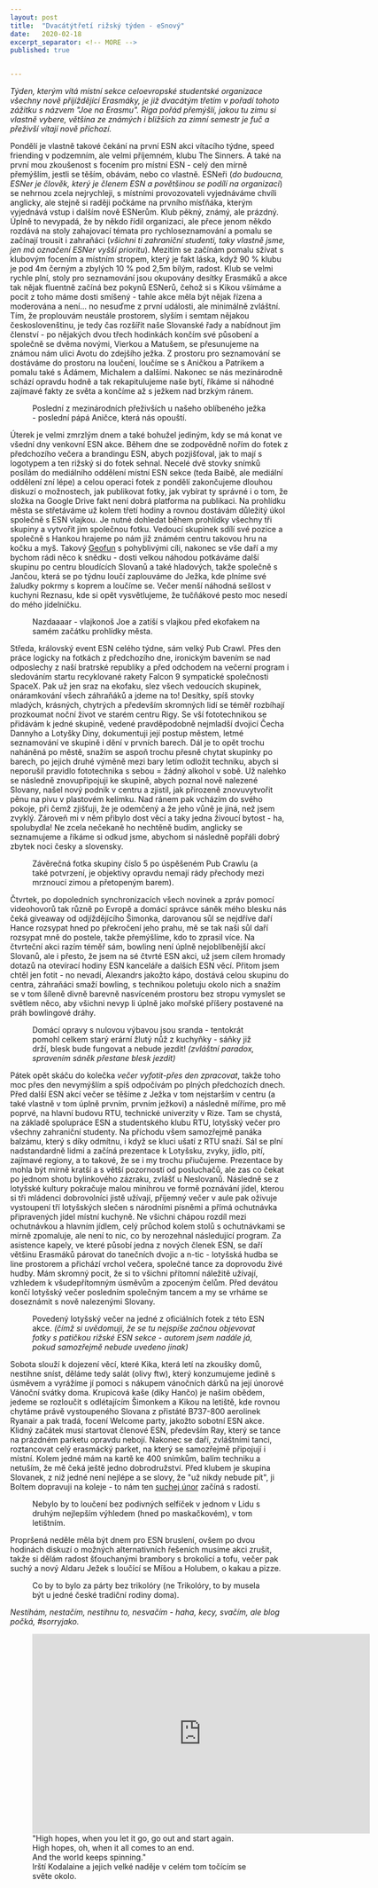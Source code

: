 ```yaml
---
layout: post
title:  "Dvacátýtřetí rižský týden - eSnový"
date:   2020-02-18
excerpt_separator: <!-- MORE -->
published: true


---
```


<p class="intro"><i><span class="dropcap">T</span>ýden, kterým vítá místní sekce celoevropské studentské organizace všechny nově přijíždějící Erasmáky, je již dvacátým třetím v pořadí tohoto zážitku s názvem "Joe na Erasmu". Riga pořád přemýšlí, jakou tu zimu si vlastně vybere, většina ze známých i bližších za zimní semestr je fuč a přeživší vítají nově příchozí.</i></p>
<!-- MORE --> 

Pondělí je vlastně takové čekání na první ESN akci vítacího týdne, speed friending v podzemním, ale velmi příjemném, klubu The Sinners. A také na první mou zkoušenost s focením pro místní ESN - celý den mírně přemýšlím, jestli se těším, obávám, nebo co vlastně. ESNeři (_do budoucna, ESNer je člověk, který je členem ESN a povětšinou se podílí na organizaci_) se nehrnou zcela nejrychleji, s místními provozovateli vyjednáváme chvíli anglicky, ale stejně si raději počkáme na prvního mísťňáka, kterým vyjednává vstup i dalším nově ESNerům. Klub pěkný, známý, ale prázdný. Úplně to nevypadá, že by někdo řídil organizaci, ale přece jenom někdo rozdává na stoly zahajovací témata pro rychloseznamování a pomalu se začínají trousit i zahraňáci (_všichni ti zahraniční studenti, taky vlastně jsme, jen má označení ESNer vyšší prioritu_). Mezitím se začínám pomalu sžívat s klubovým focením a místním stropem, který je fakt láska, když 90 % klubu je pod 4m černým a zbylých 10 % pod 2,5m bílým, radost. Klub se velmi rychle plní, stoly pro seznamování jsou okupovány desítky Erasmáků a akce tak nějak fluentně začíná bez pokynů ESNerů, čehož si s Kikou všímáme a pocit z toho máme dosti smíšený - tahle akce měla být nějak řízena a moderována a není... no nesuďme z první události, ale minimálně zvláštní. Tím, že proplouvám neustále prostorem, slyším i semtam nějakou českoslovenštinu, je tedy čas rozšířit naše Slovanské řady a nabídnout jim členství - po nějakých dvou třech hodinkách končím své působení a společně se dvěma novými, Vierkou a Matušem, se přesunujeme na známou nám ulici Avotu do zdejšího ježka. Z prostoru pro seznamování se dostáváme do prostoru na loučení, loučíme se s Aničkou a Patrikem a pomalu také s Ádámem, Michalem a dalšími. Nakonec se nás mezinárodně schází opravdu hodně a tak rekapitulujeme naše bytí, říkáme si náhodné zajímavé fakty ze světa a končíme až s ježkem nad brzkým ránem. 

<figure>  
 <img src="{{ site.baseurl }}/assets/img/IMG_0500.jpg" alt="" class="img-center"> 
   <figcaption>Poslední z mezinárodních přeživších u našeho oblíbeného ježka - poslední pápá Aničce, která nás opouští.</figcaption>
 </figure>

Úterek je velmi zmrzlým dnem a také bohužel jediným, kdy se má konat ve všední dny venkovní ESN akce. Během dne se zodpovědně nořím do fotek z předchozího večera a brandingu ESN, abych pozjišťoval, jak to mají s logotypem a ten rižský si do fotek sehnal. Necelé dvě stovky snímků posílám do mediálního oddělení místní ESN sekce (teda Baibě, ale mediální oddělení zní lépe) a celou operaci fotek z pondělí zakončujeme dlouhou diskuzí o možnostech, jak publikovat fotky, jak vybírat ty správné i o tom, že složka na Google Drive fakt není dobrá platforma na publikaci. Na prohlídku města se střetáváme už kolem třetí hodiny a rovnou dostávám důležitý úkol společně s ESN vlajkou. Je nutné dohledat během prohlídky všechny tři skupiny a vytvořit jim společnou fotku. Vedoucí skupinek sdílí své pozice a společně s Hankou hrajeme po nám již známém centru takovou hru na kočku a myš. Takový [Geofun](https://www.geofun.cz/) s pohyblivými cíli, nakonec se vše daří a my bychom rádi něco k snědku - dosti velkou náhodou potkáváme další skupinu po centru bloudících Slovanů a také hladových, takže společně s Jančou, která se po týdnu loučí zaplouváme do Ježka, kde plníme své žaludky pokrmy s koprem a loučíme se. Večer menší náhodná sešlost v kuchyni Reznasu, kde si opět vysvětlujeme, že tučňákové pesto moc nesedí do mého jídelníčku.

<figure>  
 <img src="{{ site.baseurl }}/assets/img/IMG_0004.jpg" alt="" class="img-center"> 
   <figcaption>Nazdaaaar - vlajkonoš Joe a zatíší s vlajkou před ekofakem na samém začátku prohlídky města.</figcaption>
 </figure>

Středa, královský event ESN celého týdne, sám velký Pub Crawl. Přes den práce logicky na fotkách z předchozího dne, ironickým bavením se nad odposlechy z naší bratrské republiky a před odchodem na večerní program i sledováním startu recyklované rakety Falcon 9 sympatické společnosti SpaceX. Pak už jen sraz na ekofaku, slez všech vedoucích skupinek, onáramkování všech záhraňáků a jdeme na to! Desítky, spíš stovky mladých, krásných, chytrých a především skromných lidí se téměř rozbíhají prozkoumat noční život ve starém centru Rigy. Se vší fototechnikou se přidávám k jedné skupině, vedené pravděpodobně nejmladší dvojicí Čecha Dannyho a Lotyšky Diny, dokumentuji její postup městem, letmé seznamování ve skupině i dění v prvních barech. Dál je to opět trochu naháněná po městě, snažím se aspoň trochu přesně chytat skupinky po barech, po jejich druhé výměně mezi bary letím odložit techniku, abych si neporušil pravidlo fototechnika s sebou = žádný alkohol v sobě. Už nalehko se následně znovupřipojuji ke skupině, abych poznal nově nalezené Slovany, našel nový podnik v centru a zjistil, jak přirozeně znovuvytvořit pěnu na pivu v plastovém kelímku. Nad ránem pak vcházím do svého pokoje, při čemž zjišťuji, že je odemčený a že jeho vůně je jiná, než jsem zvyklý. Zároveň mi v něm přibylo dost věcí a taky jedna živoucí bytost - ha, spolubydla! Ne zcela nečekaně ho nechtěně budím, anglicky se seznamujeme a říkáme si odkud jsme, abychom si následně popřáli dobrý zbytek noci česky a slovensky.

<figure>  
 <img src="{{ site.baseurl }}/assets/img/1459f649-4666-49f3-903f-2157ef840af8.jpg" alt="" class="img-center"> 
   <figcaption>Závěrečná fotka skupiny číslo 5 po úspěšeném Pub Crawlu (a také potvrzení, je objektivy opravdu nemají rády přechody mezi mrznoucí zimou a přetopeným barem). </figcaption>
 </figure>

Čtvrtek, po dopoledních synchronizacích všech novinek a zpráv pomocí videohovorů tak různě po Evropě a domácí správce sáněk mého blesku nás čeká giveaway od odjíždějícího Šimonka, darovanou sůl se nejdříve daří Hance rozsypat hned po překročení jeho prahu, mě se tak naši sůl daří rozsypat mně do postele, takže přemýšlíme, kdo to zprasil více. Na čtvrteční akci razím téměř sám, bowling není úplně nejoblíbenější akcí Slovanů, ale i přesto, že jsem na sé čtvrté ESN akci, už jsem cílem hromady dotazů na otevírací hodiny ESN kanceláře a dalších ESN věcí. Přitom jsem chtěl jen fotit - no nevadí, Alexandrs jakožto kápo, dostává celou skupinu do centra, záhraňáci smaží bowling, s technikou poletuju okolo nich a snažím se v tom šíleně divně barevně nasvíceném prostoru bez stropu vymyslet se světlem něco, aby všichni nevyp li úplně jako mořské příšery postavené na práh bowlingové dráhy.

<figure>  
 <img src="{{ site.baseurl }}/assets/img/IMG_4741.JPG" alt="" class="img-center"> 
   <figcaption>Domácí opravy s nulovou výbavou jsou sranda - tentokrát pomohl celkem starý erární žlutý nůž z kuchyňky - sáňky již drží, blesk bude fungovat a nebude jezdit! <i>(zvláštní paradox, spravením sáněk přestane blesk jezdit)</i></figcaption>
 </figure>

Pátek opět skáču do kolečka _večer vyfotit-přes den zpracovat_, takže toho moc přes den nevymýšlím a spíš odpočívám po plných předchozích dnech. Před další ESN akcí večer se těšíme z Ježka v tom nejstarším v centru (a také vlastně v tom úplně prvním, prvním ježkovi) a následně míříme, pro mě poprvé, na hlavní budovu RTU, technické univerzity v Rize. Tam se chystá, na základě spolupráce ESN a studentského klubu RTU, lotyšský večer pro všechny zahraniční studenty. Na příchodu všem samozřejmě panáka balzámu, který s díky odmítnu, i když se kluci ušatí z RTU snaží. Sál se plní nadstandardně lidmi a začíná prezentace k Lotyšsku, zvyky, jídlo, pití, zajímavé regiony, a to takové, že se i my trochu přiučujeme. Prezentace by mohla být mírně kratší a s větší pozorností od posluchačů, ale zas co čekat po jednom shotu bylinkového zázraku, zvlášť u Neslovanů. Následně se z lotyšské kultury pokračuje malou minihrou ve formě poznávání jídel, kterou si tři mládenci dobrovolníci jistě užívají, příjemný večer v aule pak oživuje vystoupení tří lotyšských slečen s národními písněmi a přímá ochutnávka připravených jídel místní kuchyně. Ne všichni chápou rozdíl mezi ochutnávkou a hlavním jídlem, celý průchod kolem stolů s ochutnávkami se mírně zpomaluje, ale není to nic, co by nerozehnal následující program. Za asistence kapely, ve které působí jedna z nových členek ESN, se daří většinu Erasmáků párovat do tanečních dvojic a n-tic - lotyšská hudba se line prostorem a přichází vrchol večera, společné tance za doprovodu živé hudby. Mám skromný pocit, že si to všichni přítomní náležitě užívají, vzhledem k všudepřítomným úsměvům a zpoceným čelům. Před devátou končí lotyšský večer posledním společným tancem a my se vrháme se doseznámit s nově nalezenými Slovany.

<figure>  
 <img src="{{ site.baseurl }}/assets/img/IMG_0602.jpg" alt="" class="img-center"> 
   <figcaption>Povedený lotyšský večer na jedné z oficiálních fotek z této ESN akce. <i>(čímž si uvědomuji, že se tu nejspíše začnou objevovat fotky s patičkou rižské ESN sekce - autorem jsem nadále já, pokud samozřejmě nebude uvedeno jinak)</i></figcaption>
 </figure>

Sobota slouží k dojezení věcí, které Kika, která letí na zkoušky domů, nestihne sníst, děláme tedy salát (olivy ftw), který konzumujeme jedině s úsměvem a vyrážíme jí pomoci s nákupem vánočních dárků na její únorové Vánoční svátky doma. Krupicová kaše (díky Hančo) je našim obědem, jedeme se rozloučit s odlétajícím Šimonkem a Kikou na letiště, kde rovnou chytáme právě vystoupeného Slovana z přistáté B737-800 aerolinek Ryanair a pak tradá, focení Welcome party, jakožto sobotní ESN akce. Klidný začátek musí startovat členové ESN, především Ray, který se tance na prázdném parketu opravdu nebojí. Nakonec se daří, zvláštními tanci, roztancovat celý erasmácký parket, na který se samozřejmě připojují i místní. Kolem jedné mám na kartě ke 400 snímkům, balím techniku a netuším, že mě čeká ještě jedno dobrodružství. Před klubem je skupina Slovanek, z niž jedné není nejlépe a se slovy, že "už nikdy nebude pít", ji Boltem dopravuji na koleje - to nám ten [suchej únor](https://suchejunor.cz/) začíná s radostí.

<figure>  
 <img src="{{ site.baseurl }}/assets/img/IMG_4850.JPG" alt="" class="img-center"> 
   <figcaption>Nebylo by to loučení bez podivných selfíček v jednom v Lidu s druhým nejlepším výhledem (hned po maskačkovém), v tom letištním. </figcaption>
 </figure>



Propršená neděle měla být dnem pro ESN bruslení, ovšem po dvou hodinách diskuzí o možných alternativních řešeních musíme akci zrušit, takže si dělám radost šťouchanými brambory s brokolicí a tofu, večer pak suchý a nový Aldaru Ježek s loučící se Míšou a Holubem, o kakau a pizze.

<figure>  
 <img src="{{ site.baseurl }}/assets/img/ww-wp-czskfr.jpg" alt="" class="img-center"> 
   <figcaption>Co by to bylo za párty bez trikolóry (ne Trikolóry, to by musela být u jedné české tradiční rodiny doma).</figcaption>
 </figure>

_Nestíhám, nestačím, nestihnu to, nesvačím - haha, kecy, svačím, ale blog počká, #sorryjako._

<figure>
	<iframe width="610" height="360" class="img-center d-block"
	src="https://www.youtube.com/embed/E4povfmX144"
	frameborder="0"></iframe>
	<figcaption>
        "High hopes, when you let it go, go out and start again. <br>
        High hopes, oh, when it all comes to an end. <br> 
        And the world keeps spinning." <br>
        Irští Kodalaine a jejich velké naděje v celém tom točícím se světe okolo. 
	</figcaption>
</figure>   

